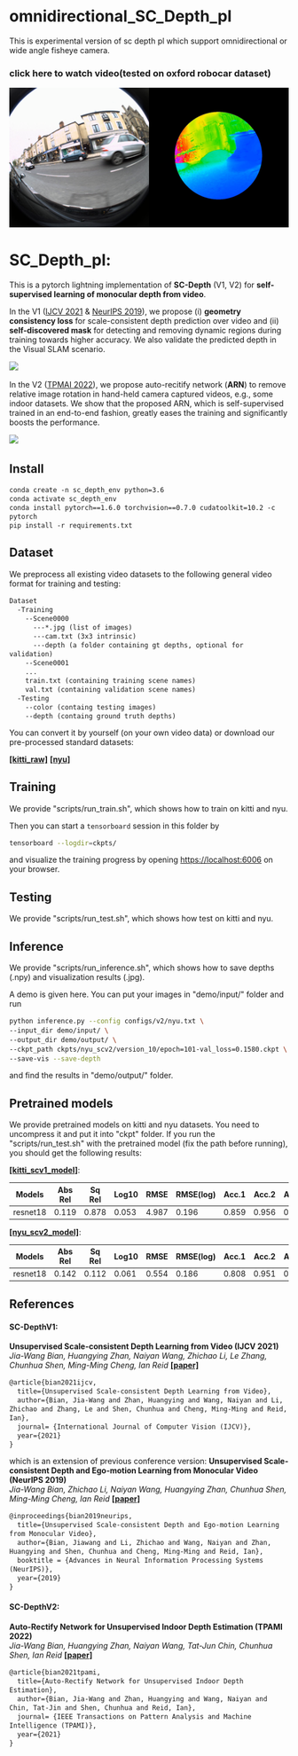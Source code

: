 # omnidirectional_SC_Depth_pl
This is experimental version of sc depth pl which support omnidirectional or wide angle fisheye camera.
### click here to watch video(tested on oxford robocar dataset)
[![Watch the video](demo/omni.png)](https://youtu.be/vjYXzsz54C0)

# SC_Depth_pl:

This is a pytorch lightning implementation of **SC-Depth** (V1, V2) for **self-supervised learning of monocular depth from video**.

In the V1 ([IJCV 2021](https://jwbian.net/Papers/SC_Depth_IJCV_21.pdf) & [NeurIPS 2019](https://papers.nips.cc/paper/2019/file/6364d3f0f495b6ab9dcf8d3b5c6e0b01-Paper.pdf)), we propose (i) **geometry consistency loss** for scale-consistent depth prediction over video and (ii) **self-discovered mask** for detecting and removing dynamic regions during training towards higher accuracy. We also validate the predicted depth in the Visual SLAM scenario.

[<img src="https://jwbian.net/wp-content/uploads/2020/06/77CXZX@H37PIWDBX0R7T.png" width="400">](https://www.youtube.com/watch?v=OkfK3wmMnpo)

In the V2 ([TPMAI 2022](https://arxiv.org/abs/2006.02708v2)), we propose auto-recitify network (**ARN**) to remove relative image rotation in hand-held camera captured videos, e.g., some indoor datasets. We show that the proposed ARN, which is self-supervised trained in an end-to-end fashion, greatly eases the training and significantly boosts the performance.

<img src="https://jwbian.net/wp-content/uploads/2020/06/vis_depth.png" width="400">

## Install
```
conda create -n sc_depth_env python=3.6
conda activate sc_depth_env
conda install pytorch==1.6.0 torchvision==0.7.0 cudatoolkit=10.2 -c pytorch
pip install -r requirements.txt
```

## Dataset

We preprocess all existing video datasets to the following general video format for training and testing:

    Dataset
      -Training
        --Scene0000
          ---*.jpg (list of images)
          ---cam.txt (3x3 intrinsic)
          ---depth (a folder containing gt depths, optional for validation)
        --Scene0001
        ...
        train.txt (containing training scene names)
        val.txt (containing validation scene names)
      -Testing
        --color (containg testing images)
        --depth (containg ground truth depths)
You can convert it by yourself (on your own video data) or download our pre-processed standard datasets:

[**[kitti_raw]**](https://1drv.ms/u/s!AiV6XqkxJHE2mUax6F2N-rjAs43R?e=gwn6Zi) [**[nyu]**](https://1drv.ms/u/s!AiV6XqkxJHE2mUUA5hElvhZXnqOn?e=51SIE1)

## Training

We provide "scripts/run_train.sh", which shows how to train on kitti and nyu.

Then you can start a `tensorboard` session in this folder by
```bash
tensorboard --logdir=ckpts/
```
and visualize the training progress by opening [https://localhost:6006](https://localhost:6006) on your browser. 


## Testing

We provide "scripts/run_test.sh", which shows how test on kitti and nyu.



## Inference

We provide "scripts/run_inference.sh", which shows how to save depths (.npy) and visualization results (.jpg). 

A demo is given here. You can put your images in "demo/input/" folder and run
```bash
python inference.py --config configs/v2/nyu.txt \
--input_dir demo/input/ \
--output_dir demo/output/ \
--ckpt_path ckpts/nyu_scv2/version_10/epoch=101-val_loss=0.1580.ckpt \
--save-vis --save-depth
```
and find the results in "demo/output/" folder.

## Pretrained models

We provide pretrained models on kitti and nyu datasets. You need to uncompress it and put it into "ckpt" folder. If you run the "scripts/run_test.sh" with the pretrained model (fix the path before running), you should get the following results:

[**[kitti_scv1_model]**](https://1drv.ms/u/s!AiV6XqkxJHE2mUNoHDuA2FKjjioD?e=fD8Ish):

|  Models  | Abs Rel | Sq Rel | Log10 | RMSE  | RMSE(log) | Acc.1 | Acc.2 | Acc.3 |
|----------|---------|--------|-------|-------|-----------|-------|-------|-------|
| resnet18 | 0.119   | 0.878  | 0.053 | 4.987 | 0.196     | 0.859 | 0.956 | 0.981 |

 [**[nyu_scv2_model]**](https://1drv.ms/u/s!AiV6XqkxJHE2mUSxFrPz690xaxwH?e=wFOR6A):

|  Models  | Abs Rel | Sq Rel | Log10 | RMSE  | RMSE(log) | Acc.1 | Acc.2 | Acc.3 |
|----------|---------|--------|-------|-------|-----------|-------|-------|-------|
| resnet18 | 0.142   | 0.112  | 0.061 | 0.554 | 0.186     | 0.808 | 0.951 | 0.987 |


## References



#### SC-DepthV1:
**Unsupervised Scale-consistent Depth Learning from Video (IJCV 2021)** \
*Jia-Wang Bian, Huangying Zhan, Naiyan Wang, Zhichao Li, Le Zhang, Chunhua Shen, Ming-Ming Cheng, Ian Reid* 
[**[paper]**](https://jwbian.net/Papers/SC_Depth_IJCV_21.pdf)
```
@article{bian2021ijcv, 
  title={Unsupervised Scale-consistent Depth Learning from Video}, 
  author={Bian, Jia-Wang and Zhan, Huangying and Wang, Naiyan and Li, Zhichao and Zhang, Le and Shen, Chunhua and Cheng, Ming-Ming and Reid, Ian}, 
  journal= {International Journal of Computer Vision (IJCV)}, 
  year={2021} 
}
```
which is an extension of previous conference version:
**Unsupervised Scale-consistent Depth and Ego-motion Learning from Monocular Video (NeurIPS 2019)** \
*Jia-Wang Bian, Zhichao Li, Naiyan Wang, Huangying Zhan, Chunhua Shen, Ming-Ming Cheng, Ian Reid* 
[**[paper]**](https://papers.nips.cc/paper/2019/file/6364d3f0f495b6ab9dcf8d3b5c6e0b01-Paper.pdf)
```
@inproceedings{bian2019neurips,
  title={Unsupervised Scale-consistent Depth and Ego-motion Learning from Monocular Video},
  author={Bian, Jiawang and Li, Zhichao and Wang, Naiyan and Zhan, Huangying and Shen, Chunhua and Cheng, Ming-Ming and Reid, Ian},
  booktitle = {Advances in Neural Information Processing Systems (NeurIPS)},
  year={2019}
}
```

#### SC-DepthV2:
**Auto-Rectify Network for Unsupervised Indoor Depth Estimation (TPAMI 2022)** \
*Jia-Wang Bian, Huangying Zhan, Naiyan Wang, Tat-Jun Chin, Chunhua Shen, Ian Reid*
[**[paper]**](https://arxiv.org/abs/2006.02708v2)
```
@article{bian2021tpami, 
  title={Auto-Rectify Network for Unsupervised Indoor Depth Estimation}, 
  author={Bian, Jia-Wang and Zhan, Huangying and Wang, Naiyan and Chin, Tat-Jin and Shen, Chunhua and Reid, Ian}, 
  journal= {IEEE Transactions on Pattern Analysis and Machine Intelligence (TPAMI)}, 
  year={2021} 
}
```
